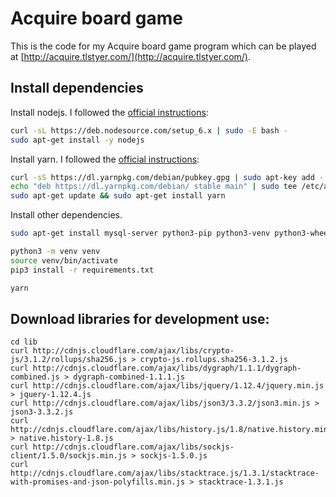# Acquire board game

This is the code for my Acquire board game program which can be played at [http://acquire.tlstyer.com/](http://acquire.tlstyer.com/).

## Install dependencies

Install nodejs. I followed the [official instructions](https://nodejs.org/en/download/package-manager/#debian-and-ubuntu-based-linux-distributions):

```bash
curl -sL https://deb.nodesource.com/setup_6.x | sudo -E bash -
sudo apt-get install -y nodejs
```

Install yarn. I followed the [official instructions](https://yarnpkg.com/en/docs/cli/install):

```bash
curl -sS https://dl.yarnpkg.com/debian/pubkey.gpg | sudo apt-key add -
echo "deb https://dl.yarnpkg.com/debian/ stable main" | sudo tee /etc/apt/sources.list.d/yarn.list
sudo apt-get update && sudo apt-get install yarn
```

Install other dependencies.

```bash
sudo apt-get install mysql-server python3-pip python3-venv python3-wheel zopfli

python3 -m venv venv
source venv/bin/activate
pip3 install -r requirements.txt

yarn
```

## Download libraries for development use:

    cd lib
    curl http://cdnjs.cloudflare.com/ajax/libs/crypto-js/3.1.2/rollups/sha256.js > crypto-js.rollups.sha256-3.1.2.js
    curl http://cdnjs.cloudflare.com/ajax/libs/dygraph/1.1.1/dygraph-combined.js > dygraph-combined-1.1.1.js
    curl http://cdnjs.cloudflare.com/ajax/libs/jquery/1.12.4/jquery.min.js > jquery-1.12.4.js
    curl http://cdnjs.cloudflare.com/ajax/libs/json3/3.3.2/json3.min.js > json3-3.3.2.js
    curl http://cdnjs.cloudflare.com/ajax/libs/history.js/1.8/native.history.min.js > native.history-1.8.js
    curl http://cdnjs.cloudflare.com/ajax/libs/sockjs-client/1.5.0/sockjs.min.js > sockjs-1.5.0.js
    curl http://cdnjs.cloudflare.com/ajax/libs/stacktrace.js/1.3.1/stacktrace-with-promises-and-json-polyfills.min.js > stacktrace-1.3.1.js
